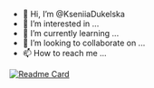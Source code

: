 - 👋 Hi, I’m @KseniiaDukelska
- 👀 I’m interested in ...
- 🌱 I’m currently learning ...
- 💞️ I’m looking to collaborate on ...
- 📫 How to reach me ...

[![Readme Card](https://github-readme-stats.vercel.app/api/pin/?username=kseniiaduk&repo=github-readme-stats)](https://github.com/anuraghazra/github-readme-stats)

<!---
KseniiaDukelska/KseniiaDukelska is a ✨ special ✨ repository because its `README.md` (this file) appears on your GitHub profile.
You can click the Preview link to take a look at your changes.
--->
